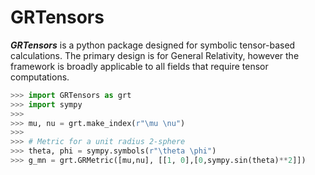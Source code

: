 # GRTensors
 

 ***GRTensors*** is a python package designed for symbolic tensor-based
 calculations.  The primary design is for General Relativity, however the
 framework is broadly applicable to all fields that require tensor
 computations.

 ```python
>>> import GRTensors as grt
>>> import sympy
>>> 
>>> mu, nu = grt.make_index(r"\mu \nu")
>>> 
>>> # Metric for a unit radius 2-sphere
>>> theta, phi = sympy.symbols(r"\theta \phi")
>>> g_mn = grt.GRMetric([mu,nu], [[1, 0],[0,sympy.sin(theta)**2]])
 ```
